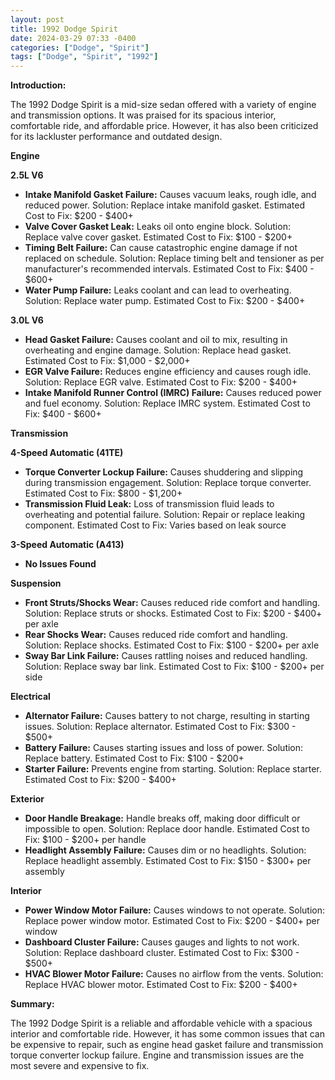 ```yaml
---
layout: post
title: 1992 Dodge Spirit
date: 2024-03-29 07:33 -0400
categories: ["Dodge", "Spirit"]
tags: ["Dodge", "Spirit", "1992"]
---
```

**Introduction:**

The 1992 Dodge Spirit is a mid-size sedan offered with a variety of engine and transmission options. It was praised for its spacious interior, comfortable ride, and affordable price. However, it has also been criticized for its lackluster performance and outdated design.

**Engine**

**2.5L V6**

* **Intake Manifold Gasket Failure:** Causes vacuum leaks, rough idle, and reduced power. Solution: Replace intake manifold gasket. Estimated Cost to Fix: $200 - $400+
* **Valve Cover Gasket Leak:** Leaks oil onto engine block. Solution: Replace valve cover gasket. Estimated Cost to Fix: $100 - $200+
* **Timing Belt Failure:** Can cause catastrophic engine damage if not replaced on schedule. Solution: Replace timing belt and tensioner as per manufacturer's recommended intervals. Estimated Cost to Fix: $400 - $600+
* **Water Pump Failure:** Leaks coolant and can lead to overheating. Solution: Replace water pump. Estimated Cost to Fix: $200 - $400+

**3.0L V6**

* **Head Gasket Failure:** Causes coolant and oil to mix, resulting in overheating and engine damage. Solution: Replace head gasket. Estimated Cost to Fix: $1,000 - $2,000+
* **EGR Valve Failure:** Reduces engine efficiency and causes rough idle. Solution: Replace EGR valve. Estimated Cost to Fix: $200 - $400+
* **Intake Manifold Runner Control (IMRC) Failure:** Causes reduced power and fuel economy. Solution: Replace IMRC system. Estimated Cost to Fix: $400 - $600+

**Transmission**

**4-Speed Automatic (41TE)**

* **Torque Converter Lockup Failure:** Causes shuddering and slipping during transmission engagement. Solution: Replace torque converter. Estimated Cost to Fix: $800 - $1,200+
* **Transmission Fluid Leak:** Loss of transmission fluid leads to overheating and potential failure. Solution: Repair or replace leaking component. Estimated Cost to Fix: Varies based on leak source

**3-Speed Automatic (A413)**

* **No Issues Found**

**Suspension**

* **Front Struts/Shocks Wear:** Causes reduced ride comfort and handling. Solution: Replace struts or shocks. Estimated Cost to Fix: $200 - $400+ per axle
* **Rear Shocks Wear:** Causes reduced ride comfort and handling. Solution: Replace shocks. Estimated Cost to Fix: $100 - $200+ per axle
* **Sway Bar Link Failure:** Causes rattling noises and reduced handling. Solution: Replace sway bar link. Estimated Cost to Fix: $100 - $200+ per side

**Electrical**

* **Alternator Failure:** Causes battery to not charge, resulting in starting issues. Solution: Replace alternator. Estimated Cost to Fix: $300 - $500+
* **Battery Failure:** Causes starting issues and loss of power. Solution: Replace battery. Estimated Cost to Fix: $100 - $200+
* **Starter Failure:** Prevents engine from starting. Solution: Replace starter. Estimated Cost to Fix: $200 - $400+

**Exterior**

* **Door Handle Breakage:** Handle breaks off, making door difficult or impossible to open. Solution: Replace door handle. Estimated Cost to Fix: $100 - $200+ per handle
* **Headlight Assembly Failure:** Causes dim or no headlights. Solution: Replace headlight assembly. Estimated Cost to Fix: $150 - $300+ per assembly

**Interior**

* **Power Window Motor Failure:** Causes windows to not operate. Solution: Replace power window motor. Estimated Cost to Fix: $200 - $400+ per window
* **Dashboard Cluster Failure:** Causes gauges and lights to not work. Solution: Replace dashboard cluster. Estimated Cost to Fix: $300 - $500+
* **HVAC Blower Motor Failure:** Causes no airflow from the vents. Solution: Replace HVAC blower motor. Estimated Cost to Fix: $200 - $400+

**Summary:**

The 1992 Dodge Spirit is a reliable and affordable vehicle with a spacious interior and comfortable ride. However, it has some common issues that can be expensive to repair, such as engine head gasket failure and transmission torque converter lockup failure. Engine and transmission issues are the most severe and expensive to fix.
